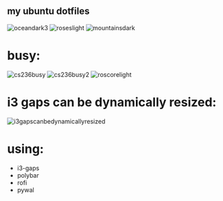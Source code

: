 ## my ubuntu dotfiles

![oceandark3](https://i.imgur.com/5vMSAn9.png)
![roseslight](https://i.imgur.com/IzOyceo.png)
![mountainsdark](https://i.imgur.com/m0myuIx.png)

# busy:
![cs236busy](https://i.imgur.com/z7pcVbp.png)
![cs236busy2](https://i.imgur.com/lOUNpy8.png)
![roscorelight](https://i.imgur.com/jwcAQkY.png)

# i3 gaps can be dynamically resized:
![i3gapscanbedynamicallyresized](https://i.imgur.com/tcgh0zx.png)

# using:
* i3-gaps
* polybar
* rofi
* pywal
